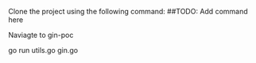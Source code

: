 Clone the project using the following command: ##TODO: Add command here

Naviagte to gin-poc

go run utils.go gin.go